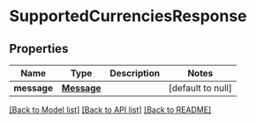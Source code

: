 # SupportedCurrenciesResponse
## Properties

| Name | Type | Description | Notes |
|------------ | ------------- | ------------- | -------------|
| **message** | [**Message**](Message.md) |  | [default to null] |

[[Back to Model list]](../README.md#documentation-for-models) [[Back to API list]](../README.md#documentation-for-api-endpoints) [[Back to README]](../README.md)

